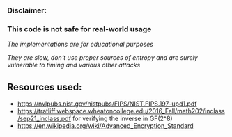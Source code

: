 
### Disclaimer:

### This code is not safe for real-world usage

*The implementations are for educational purposes*

*They are slow, don't use proper sources of entropy and are surely vulnerable to timing and various other attacks*


## Resources used:

* https://nvlpubs.nist.gov/nistpubs/FIPS/NIST.FIPS.197-upd1.pdf
* https://tratliff.webspace.wheatoncollege.edu/2016_Fall/math202/inclass/sep21_inclass.pdf for verifying the inverse in GF(2^8)
* https://en.wikipedia.org/wiki/Advanced_Encryption_Standard